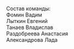 Состав команды:
<br />Фомин Вадим
<br />Лыткин Евгений
<br />Танаев Владислав
<br />Раздобреева Анастасия
<br />Александрова Лада
